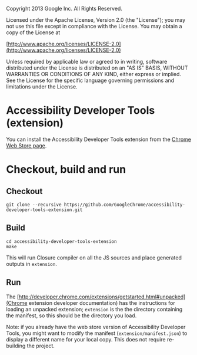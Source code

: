 Copyright 2013 Google Inc. All Rights Reserved.

Licensed under the Apache License, Version 2.0 (the "License");
you may not use this file except in compliance with the License.
You may obtain a copy of the License at

[http://www.apache.org/licenses/LICENSE-2.0](http://www.apache.org/licenses/LICENSE-2.0)

Unless required by applicable law or agreed to in writing, software
distributed under the License is distributed on an "AS IS" BASIS,
WITHOUT WARRANTIES OR CONDITIONS OF ANY KIND, either express or implied.
See the License for the specific language governing permissions and
limitations under the License.

# Accessibility Developer Tools (extension)

You can install the Accessibility Developer Tools extension from the [Chrome Web Store page](https://chrome.google.com/webstore/detail/accessibility-developer-t/fpkknkljclfencbdbgkenhalefipecmb?utm_source=chrome-ntp-icon).

# Checkout, build and run

## Checkout

```
git clone --recursive https://github.com/GoogleChrome/accessibility-developer-tools-extension.git
```

## Build

```
cd accessibility-developer-tools-extension
make
```

This will run Closure compiler on all the JS sources and place generated outputs in `extension`.

## Run

The [http://developer.chrome.com/extensions/getstarted.html#unpacked](Chrome extension developer documentation) has the instructions for loading an unpacked extension; `extension` is the the directory containing the manifest, so this should be the directory you load.

Note: if you already have the web store version of Accessibility Developer Tools, you might want to modify the manifest (`extension/manifest.json`) to display a different name for your local copy. This does not require re-building the project.

